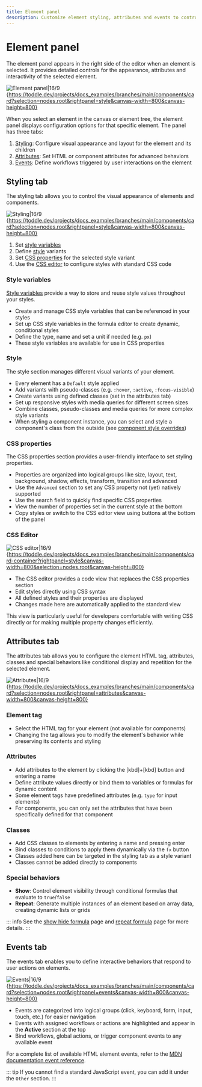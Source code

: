 ```yaml
---
title: Element panel
description: Customize element styling, attributes and events to control appearance, behavior and interactivity of selected components.
---
```


# Element panel

The element panel appears in the right side of the editor when an element is selected. It provides detailed controls for the appearance, attributes and interactivity of the selected element.

![Element panel|16/9](element-panel.webp){https://toddle.dev/projects/docs_examples/branches/main/components/card?selection=nodes.root&rightpanel=style&canvas-width=800&canvas-height=800}

When you select an element in the canvas or element tree, the element panel displays configuration options for that specific element. The panel has three tabs:

1. [Styling](#styling-tab): Configure visual appearance and layout for the element and its children
2. [Attributes](#attributes-tab): Set HTML or component attributes for advanced behaviors
3. [Events](#events-tab): Define workflows triggered by user interactions on the element

## Styling tab

The styling tab allows you to control the visual appearance of elements and components.

![Styling|16/9](element-panel-styling.webp){https://toddle.dev/projects/docs_examples/branches/main/components/card?selection=nodes.root&rightpanel=style&canvas-width=800&canvas-height=800}

1. Set [style variables](#style-variables)
2. Define [style](#style) variants
3. Set [CSS properties](#css-properties) for the selected style variant
4. Use the [CSS editor](#css-editor) to configure styles with standard CSS code

### Style variables

[Style variables](/styling/conditional-styles#style-variables) provide a way to store and reuse style values throughout your styles.

- Create and manage CSS style variables that can be referenced in your styles
- Set up CSS style variables in the formula editor to create dynamic, conditional styles
- Define the type, name and set a unit if needed (e.g. `px`)
- These style variables are available for use in CSS properties

### Style

The style section manages different visual variants of your element.

- Every element has a `Default` style applied
- Add variants with pseudo-classes (e.g. `:hover`, `:active`, `:focus-visible`)
- Create variants using defined classes (set in the attributes tab)
- Set up responsive styles with media queries for different screen sizes
- Combine classes, pseudo-classes and media queries for more complex style variants
- When styling a component instance, you can select and style a component's class from the outside (see [component style overrides](/styling/conditional-styles#component-style-overrides))

### CSS properties

The CSS properties section provides a user-friendly interface to set styling properties.

- Properties are organized into logical groups like size, layout, text, background, shadow, effects, transform, transition and advanced
- Use the `Advanced` section to set any CSS property not (yet) natively supported
- Use the search field to quickly find specific CSS properties
- View the number of properties set in the current style at the bottom
- Copy styles or switch to the CSS editor view using buttons at the bottom of the panel

### CSS Editor

![CSS editor|16/9](element-panel-css-editor.webp){https://toddle.dev/projects/docs_examples/branches/main/components/card-container?rightpanel=style&canvas-width=800&selection=nodes.root&canvas-height=800}

- The CSS editor provides a code view that replaces the CSS properties section
- Edit styles directly using CSS syntax
- All defined styles and their properties are displayed
- Changes made here are automatically applied to the standard view

This view is particularly useful for developers comfortable with writing CSS directly or for making multiple property changes efficiently.

## Attributes tab

The attributes tab allows you to configure the element HTML tag, attributes, classes and special behaviors like conditional display and repetition for the selected element.

![Attributes|16/9](element-panel-attributes.webp){https://toddle.dev/projects/docs_examples/branches/main/components/card?selection=nodes.root&rightpanel=attributes&canvas-width=800&canvas-height=800}

### Element tag

- Select the HTML tag for your element (not available for components)
- Changing the tag allows you to modify the element's behavior while preserving its contents and styling

### Attributes

- Add attributes to the element by clicking the [kbd]+[kbd] button and entering a name
- Define attribute values directly or bind them to variables or formulas for dynamic content
- Some element tags have predefined attributes (e.g. `type` for input elements)
- For components, you can only set the attributes that have been specifically defined for that component

### Classes

- Add CSS classes to elements by entering a name and pressing enter
- Bind classes to conditions to apply them dynamically via the `fx` button
- Classes added here can be targeted in the styling tab as a style variant
- Classes cannot be added directly to components

### Special behaviors

- **Show**: Control element visibility through conditional formulas that evaluate to `true`/`false`
- **Repeat**: Generate multiple instances of an element based on array data, creating dynamic lists or grids

::: info
See the [show hide formula](/formulas/show-hide-formula) page and [repeat formula](/formulas/repeat-formula) page for more details.
:::

## Events tab

The events tab enables you to define interactive behaviors that respond to user actions on elements.

![Events|16/9](element-panel-events.webp){https://toddle.dev/projects/docs_examples/branches/main/components/card?selection=nodes.root&rightpanel=events&canvas-width=800&canvas-height=800}

- Events are categorized into logical groups (click, keyboard, form, input, touch, etc.) for easier navigation
- Events with assigned workflows or actions are highlighted and appear in the **Active** section at the top
- Bind workflows, global actions, or trigger component events to any available event

For a complete list of available HTML element events, refer to the [MDN documentation event reference](https://developer.mozilla.org/en-US/docs/Web/Events).

::: tip
If you cannot find a standard JavaScript event, you can add it under the `Other` section.
:::
